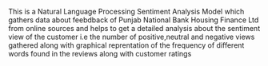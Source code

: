 This is a Natural Language Processing Sentiment Analysis Model which gathers data about feebdback of Punjab National Bank Housing Finance Ltd from online sources and helps to get a detailed analysis about the sentiment view of the customer i.e the number of positive,neutral and negative views gathered along with graphical reprentation of the frequency of different words found in the reviews along with customer ratings
